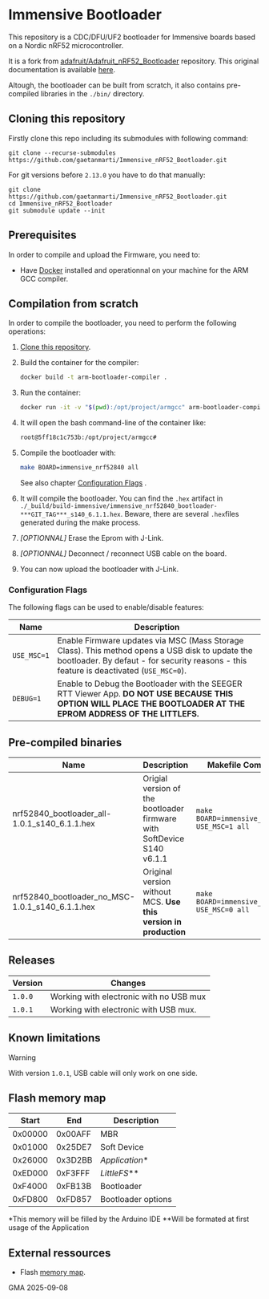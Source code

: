 # Immensive Bootloader

This repository is a CDC/DFU/UF2 bootloader for Immensive boards based on a Nordic nRF52 microcontroller.

It is a fork from [adafruit/Adafruit_nRF52_Bootloader](https://github.com/adafruit/Adafruit_nRF52_Bootloader) repository. This original documentation is available [here](./README_ORIGINAL.md).

Altough, the bootloader can be built from scratch, it also contains pre-compiled libraries in the `./bin/` directory. 

## Cloning this repository

Firstly clone this repo including its submodules with following command:

```
git clone --recurse-submodules https://github.com/gaetanmarti/Immensive_nRF52_Bootloader.git
```

For git versions before `2.13.0` you have to do that manually:
```
git clone https://github.com/gaetanmarti/Immensive_nRF52_Bootloader.git
cd Immensive_nRF52_Bootloader
git submodule update --init
```

## Prerequisites

In order to compile and upload the Firmware, you need to:

- Have [Docker](https://www.docker.com) installed and operationnal on your machine for the ARM GCC compiler.

## Compilation from scratch

In order to compile the bootloader, you need to perform the following operations:

1. [Clone this repository](#cloning-this-repository).

2. Build the container for the compiler:
    ```sh
    docker build -t arm-bootloader-compiler .       
    ```

3. Run the container:
    ```sh
    docker run -it -v "$(pwd):/opt/project/armgcc" arm-bootloader-compiler
    ```

4. It will open the bash command-line of the container like:
    ```sh
    root@5ff18c1c753b:/opt/project/armgcc#       
    ```

5. Compile the bootloader with:
    ```sh
    make BOARD=immensive_nrf52840 all
    ```
    See also chapter [Configuration Flags](#configuration-flags) .

6. It will compile the bootloader. You can find the `.hex` artifact in `./_build/build-immensive/immensive_nrf52840_bootloader-***GIT_TAG***_s140_6.1.1.hex`. Beware, there are several `.hex`files generated during the make process.

7. *[OPTIONNAL]* Erase the Eprom with J-Link.

8. *[OPTIONNAL]* Deconnect / reconnect USB cable on the board.

9. You can now upload the bootloader with J-Link. 

### Configuration Flags

The following flags can be used to enable/disable features:

| Name | Description |
|------|-------------|
|`USE_MSC=1` | Enable Firmware updates via MSC (Mass Storage Class). This method opens a USB disk to update the bootloader. By defaut - for security reasons - this feature is deactivated (`USE_MSC=0`). |
|`DEBUG=1`| Enable to Debug the Bootloader with the SEEGER RTT Viewer App. **DO NOT USE BECAUSE THIS OPTION WILL PLACE THE BOOTLOADER AT THE EPROM ADDRESS OF THE LITTLEFS.**|


## Pre-compiled binaries

| Name | Description | Makefile Command |
|------|-------------|------------------|
| nrf52840_bootloader_all-1.0.1_s140_6.1.1.hex | Origial version of the bootloader firmware with SoftDevice S140 v6.1.1 | `make BOARD=immensive_nrf52840 USE_MSC=1 all` | 
| nrf52840_bootloader_no_MSC-1.0.1_s140_6.1.1.hex | Original version without MCS. **Use this version in production** |`make BOARD=immensive_nrf52840 USE_MSC=0 all`|

## Releases

| Version | Changes |
|---------|---------|
| `1.0.0` | Working with electronic with no USB mux |
| `1.0.1` | Working with electronic with USB mux. |

## Known limitations

> [!WARNING]
> With version `1.0.1`, USB cable will only work on one side.

## Flash memory map

| Start |   End   | Description |
|-------|---------|-------------|
|0x00000 | 0x00AFF | MBR |
|0x01000 | 0x25DE7 | Soft Device |
|0x26000 | 0x3D2BB | *Application** |
|0xED000 | 0xF3FFF | *LittleFS*** |
|0xF4000 | 0xFB13B | Bootloader |
|0xFD800 | 0xFD857 | Bootloader options |

*This memory will be filled by the Arduino IDE
**Will be formated at first usage of the Application

## External ressources

- Flash [memory map](https://learn.adafruit.com/bluefruit-nrf52-feather-learning-guide/hathach-memory-map).

GMA 2025-09-08